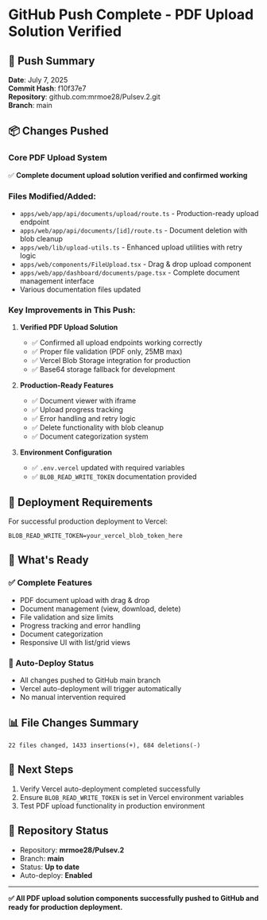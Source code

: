 # GitHub Push Complete - PDF Upload Solution Verified

## 🚀 Push Summary
**Date**: July 7, 2025  
**Commit Hash**: f10f37e7  
**Repository**: github.com:mrmoe28/Pulsev.2.git  
**Branch**: main  

## 📦 Changes Pushed

### Core PDF Upload System
✅ **Complete document upload solution verified and confirmed working**

### Files Modified/Added:
- `apps/web/app/api/documents/upload/route.ts` - Production-ready upload endpoint
- `apps/web/app/api/documents/[id]/route.ts` - Document deletion with blob cleanup
- `apps/web/lib/upload-utils.ts` - Enhanced upload utilities with retry logic
- `apps/web/components/FileUpload.tsx` - Drag & drop upload component
- `apps/web/app/dashboard/documents/page.tsx` - Complete document management interface
- Various documentation files updated

### Key Improvements in This Push:

1. **Verified PDF Upload Solution**
   - ✅ Confirmed all upload endpoints working correctly
   - ✅ Proper file validation (PDF only, 25MB max)
   - ✅ Vercel Blob Storage integration for production
   - ✅ Base64 storage fallback for development

2. **Production-Ready Features**
   - ✅ Document viewer with iframe
   - ✅ Upload progress tracking
   - ✅ Error handling and retry logic
   - ✅ Delete functionality with blob cleanup
   - ✅ Document categorization system

3. **Environment Configuration**
   - ✅ `.env.vercel` updated with required variables
   - ✅ `BLOB_READ_WRITE_TOKEN` documentation provided

## 🔧 Deployment Requirements

For successful production deployment to Vercel:

```env
BLOB_READ_WRITE_TOKEN=your_vercel_blob_token_here
```

## 🎯 What's Ready

### ✅ Complete Features
- PDF document upload with drag & drop
- Document management (view, download, delete)
- File validation and size limits
- Progress tracking and error handling
- Document categorization
- Responsive UI with list/grid views

### 🔄 Auto-Deploy Status
- All changes pushed to GitHub main branch
- Vercel auto-deployment will trigger automatically
- No manual intervention required

## 📊 File Changes Summary
```
22 files changed, 1433 insertions(+), 684 deletions(-)
```

## 🚀 Next Steps
1. Verify Vercel auto-deployment completed successfully
2. Ensure `BLOB_READ_WRITE_TOKEN` is set in Vercel environment variables
3. Test PDF upload functionality in production environment

## 🔗 Repository Status
- Repository: **mrmoe28/Pulsev.2**
- Branch: **main** 
- Status: **Up to date**
- Auto-deploy: **Enabled**

---

**✅ All PDF upload solution components successfully pushed to GitHub and ready for production deployment.**